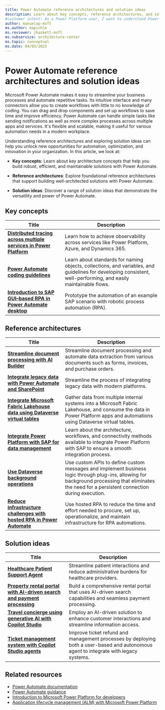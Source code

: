 ```yaml
---
title: Power Automate reference architectures and solution ideas
description: Learn about key concepts, reference architectures, and solution ideas to easily streamline your business processes and automate tasks with Power Automate.
#customer intent: As a Power Platform user, I want to understand Power Automate key concepts, reference architectures, and solution ideas so that I can design well-architected automation workflows.
author: manuelap-msft
ms.author: mapichle
ms.reviewer: jhaskett-msft
ms.subservice: architecture-center
ms.topic: conceptual
ms.date: 04/03/2025
---
```


# Power Automate reference architectures and solution ideas

Microsoft Power Automate makes it easy to streamline your business processes and automate repetitive tasks. Its intuitive interface and many connectors allow you to create workflows with little to no knowledge of coding. You can drag and drop components and set up workflows to save time and improve efficiency. Power Automate can handle simple tasks like sending notifications as well as more complex processes across multiple apps and services. It's flexible and scalable, making it useful for various automation needs in a modern workplace.

Understanding reference architectures and exploring solution ideas can help you unlock new opportunities for automation, optimization, and innovation in your organization. In this article, we look at:

- **Key concepts**: Learn about key architecture concepts that help you build robust, efficient, and maintainable solutions with Power Automate.

- **Reference architectures**: Explore foundational reference architectures that support building well-architected solutions with Power Automate.

- **Solution ideas**: Discover a range of solution ideas that demonstrate the versatility and power of Power Automate.

## Key concepts

| Title | Description |
| --- | --- |
| [**Distributed tracing across multiple services in Power Platform**](../key-concepts/distributed-tracing.md) | Learn how to achieve observability across services like Power Platform, Azure, and Dynamics 365. |
| [**Power Automate coding guidelines**](/power-automate/guidance/coding-guidelines/) | Learn about standards for naming objects, collections, and variables, and guidelines for developing consistent, well-performing, and easily maintainable flows. |
| [**Introduction to SAP GUI–based RPA in Power Automate desktop**](/power-automate/guidance/rpa-sap-playbook/introduction) | Prototype the automation of an example SAP scenario with robotic process automation (RPA). |

## Reference architectures

| Title | Description |
| --- | --- |
| [**Streamline document processing with AI Builder**](../reference-architectures/ai-document-processing.md) | Streamline document processing and automate data extraction from various documents such as forms, invoices, and purchase orders. |
| [**Integrate legacy data with Power Automate and SharePoint**](../reference-architectures/app-legacy-data-integration.md) | Streamline the process of integrating legacy data with modern platforms. |
| [**​Integrate Microsoft Fabric Lakehouse data using Dataverse virtual tables**](../reference-architectures/app-integrate-lakehouse.md) | Gather data from multiple internal systems into a Microsoft Fabric Lakehouse, and consume the data in Power Platform apps and automations using Dataverse virtual tables. |
| [**Integrate Power Platform with SAP for data management**](../reference-architectures/arch-pattern-sap.md) | Learn about the architecture, workflows, and connectivity methods available to integrate Power Platform with SAP to ensure a smooth integration process. |
| [**Use Dataverse background operations**](../reference-architectures/dataverse-background-operations.md) | Use custom APIs to define custom messages and implement business logic through plug-ins, allowing for background processing that eliminates the need for a persistent connection during execution. |
| [**Reduce infrastructure challenges with hosted RPA in Power Automate​**](../reference-architectures/rpa-scale-operations.md) | Use hosted RPA to reduce the time and effort needed to procure, set up, operationalize, and maintain infrastructure for RPA automations. |

## Solution ideas

| Title | Description |
| --- | --- |
| [**Healthcare Patient Support Agent**](../solution-ideas/agent-healthcare-patient-support.md) | Streamline patient interactions and reduce administrative burdens for healthcare providers. |
| [**Property rental portal with AI-driven search and payment processing**](../solution-ideas/agent-rental-portal.md) | Build a comprehensive rental portal that uses AI-driven search capabilities and seamless payment processing. |
| [**Travel concierge using generative AI with Copilot Studio**](../solution-ideas/agent-travel-customer.md) | Employ an AI-driven solution to enhance customer interactions and streamline information access. |
| [**Ticket management system with Copilot Studio agents**](../solution-ideas/agent-ticket-and-refund.md) | Improve ticket refund and management processes by deploying both a user-based and autonomous agent to integrate with legacy systems. |

## Related resources

- [Power Automate documentation](/power-automate/)
- [Power Automate guidance](/power-automate/guidance/)
- [Introduction to Microsoft Power Platform for developers](/power-platform/developer/get-started)
- [Application lifecycle management (ALM) with Microsoft Power Platform](/power-platform/alm/)
